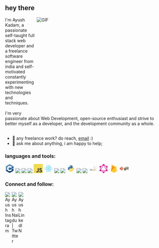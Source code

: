 ## hey there 
<div>
<img align="right" alt="GIF" src="https://www.techbabble.zone/content/images/size/w2000/2021/07/46207-programmer-1.gif" width="400" height="320" />
  
<span align="left">  
I'm Ayush Kadam, a passionate self-taught full stack web developer and a freelance software engineer from india and self-motivated constantly experimenting with new technologies and techniques. 
  </br></br>
I'm very passionate about Web Development, open-source enthusiast and strive to better myself as a developer, and the development community as a whole. 
  </br></br>
  
- 💼 any freelance work? do reach, [email](mailto:ayushsunilkadam@gmail.com) :)
- 💬 ask me about anything, i am happy to help;

</span>

</div>

### languages and tools:
<code><img height="30" src="https://raw.githubusercontent.com/github/explore/80688e429a7d4ef2fca1e82350fe8e3517d3494d/topics/cpp/cpp.png"></code>
<code><img height="30" src="https://e7.pngegg.com/pngimages/185/866/png-clipart-html-logo-html-web-design-scalable-graphics-world-wide-web-markup-language-html5-icon-hd-miscellaneous-angle-thumbnail.png"></code>
<code><img height="30" src="https://e7.pngegg.com/pngimages/239/228/png-clipart-html-css3-cascading-style-sheets-logo-markup-language-digital-agency-miscellaneous-blue-thumbnail.png"></code>
<code><img height="30" src="https://e7.pngegg.com/pngimages/391/430/png-clipart-bootstrap-full-logo-tech-companies-thumbnail.png"></code>
<code><img height="30" src="https://raw.githubusercontent.com/github/explore/80688e429a7d4ef2fca1e82350fe8e3517d3494d/topics/javascript/javascript.png"></code>
<code><img height="30" src="https://raw.githubusercontent.com/github/explore/80688e429a7d4ef2fca1e82350fe8e3517d3494d/topics/react/react.png"></code>
<code><img height="30" src="https://banner2.cleanpng.com/20180614/aut/kisspng-node-js-express-js-javascript-solution-stack-web-a-5b22b9d544a3c5.7437956215290024532812.jpg"></code>
<code><img height="30" src="https://cdn-icons-png.flaticon.com/512/919/919825.png?w=740&t=st=1680188322~exp=1680188922~hmac=21280377b2fdd07b5f041ad5ff1a451d821b466d659073ab760c1299c419fb82"></code>
<code><img height="30" src="https://raw.githubusercontent.com/github/explore/80688e429a7d4ef2fca1e82350fe8e3517d3494d/topics/python/python.png"></code>
<code><img height="30" src="https://e7.pngegg.com/pngimages/10/113/png-clipart-django-web-development-web-framework-python-software-framework-django-text-trademark-thumbnail.png"></code>
<code><img height="30" src="https://e7.pngegg.com/pngimages/32/30/png-clipart-mongodb-inc-website-development-nosql-data-mysql-text-logo-thumbnail.png"></code>
<code><img height="30" src="https://raw.githubusercontent.com/github/explore/80688e429a7d4ef2fca1e82350fe8e3517d3494d/topics/mysql/mysql.png"></code>
<code><img height="30" src="https://raw.githubusercontent.com/github/explore/5c058a388828bb5fde0bcafd4bc867b5bb3f26f3/topics/graphql/graphql.png"></code>
<code><img height="30" src="https://raw.githubusercontent.com/github/explore/80688e429a7d4ef2fca1e82350fe8e3517d3494d/topics/firebase/firebase.png"></code>
<code><img height="30" src="https://raw.githubusercontent.com/github/explore/80688e429a7d4ef2fca1e82350fe8e3517d3494d/topics/git/git.png"></code>

### Connect and follow:
<a href="https://www.instagram.com/ayush.4488/">
  <img align="left" alt="Ayush Instagram" width="22px" src="https://raw.githubusercontent.com/hussainweb/hussainweb/main/icons/instagram.png" />
</a>

<a href="https://www.linkedin.com/in/ayush-kadam-8334531b6/">
  <img align="left" alt="Ayush Naidu | Twitter" width="22px" src="https://w7.pngwing.com/pngs/329/312/png-transparent-in-logo-linkedin-computer-icons-social-media-professional-network-service-youtube-linkedin-miscellaneous-blue-angle.png" />
</a>
<a href="https://ayush-kadam.netlify.app/">
  <img align="left" alt="Ayush LinkedIN" width="22px" src="https://ayush-kadam.netlify.app/assets/images/ayush-portfolio.webp" />
</a>


